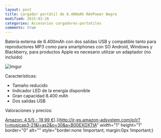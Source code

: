 ```yaml
---
layout: post
title: Cargador portátil de 8.400mAh RAVPower Negro
modified: 2015-03-26
categories: Accesorios cargadores-portatiles
comments: true
---
```


Batería externa de 8.400mAh con dos salidas USB y compatible tanto para reproductores MP3 como para smartphones con SO Android, Windows y Blackberry, para productos Apple es necesario utilizar un adaptador (no incluido)

![Imgur](http://i.imgur.com/0BdLgsI.jpg?1 "Batería externa")

Características:

 - Tamaño reducido
 - Indicador LED de la energía disponible
 - Gran capacidad 8.400 mAh
 - Dos salidas USB

Valoraciones y precios:

[Amazon: 4,5/5 - 19,99 €](http://www.amazon.es/gp/product/B00EXDXTIA/ref=as_li_ss_tl?ie=UTF8&camp=3626&creative=24822&creativeASIN=B00EXDXTIA&linkCode=as2&tag=musicap3-21)[.](http://ir-es.amazon-adsystem.com/e/ir?t=musicap3-21&l=as2&o=30&a=B00EXDXTIA" width="1" height="1" border="0" alt="" style="border:none !important; margin:0px !important;) 